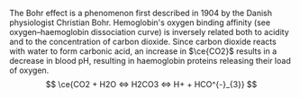 The Bohr effect is a phenomenon first described in 1904 by the Danish physiologist Christian Bohr. Hemoglobin's oxygen binding affinity (see oxygen–haemoglobin dissociation curve) is inversely related both to acidity and to the concentration of carbon dioxide.
Since carbon dioxide reacts with water to form carbonic acid, an increase in $\ce{CO2}$ results in a decrease in blood pH, resulting in haemoglobin proteins releasing their load of oxygen.
$$
\ce{CO2 + H2O <=> H2CO3 <=> H+ + HCO^{-}_{3}}
$$